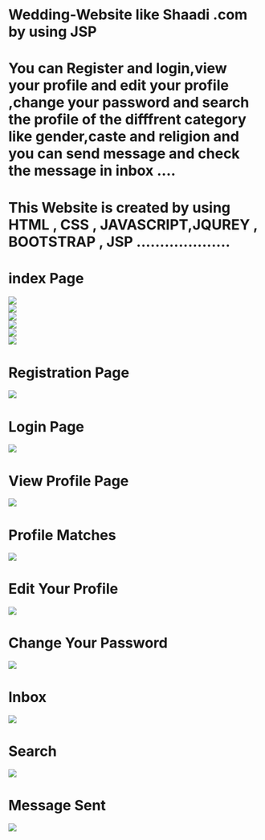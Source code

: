 # Wedding-Website like Shaadi .com by using JSP
# You can Register and login,view your profile and edit your profile ,change your password and search the profile of the difffrent category like gender,caste and religion and you can send message and check the message in inbox ....
# This Website is created by using HTML , CSS , JAVASCRIPT,JQUREY , BOOTSTRAP , JSP ....................

# index Page
<img src="images/Screenshot (616).png" class="img-fluid"><br>
<img src="images/Screenshot (617).png" class="img-fluid"><br>
<img src="images/Screenshot (618).png" class="img-fluid"><br>
<img src="images/Screenshot (619).png" class="img-fluid"><br>
<img src="images/Screenshot (620).png" class="img-fluid"><br>
<img src="images/Screenshot (621).png" class="img-fluid"><br>

# Registration Page
<img src="images/Screenshot (622).png" class="img-fluid"><br>

# Login Page
<img src="images/Screenshot (623).png" class="img-fluid"><br>

# View Profile Page
<img src="images/Screenshot (624).png" class="img-fluid"><br>

#  Profile Matches
<img src="images/Screenshot (625).png" class="img-fluid"><br>

# Edit Your Profile
<img src="images/Screenshot (626).png" class="img-fluid"><br>

# Change Your Password
<img src="images/Screenshot (627).png" class="img-fluid"><br>

# Inbox
<img src="images/Screenshot (628).png" class="img-fluid"><br>

# Search
<img src="images/Screenshot (629).png" class="img-fluid"><br>

# Message Sent
<img src="images/Screenshot (630).png" class="img-fluid"><br>
